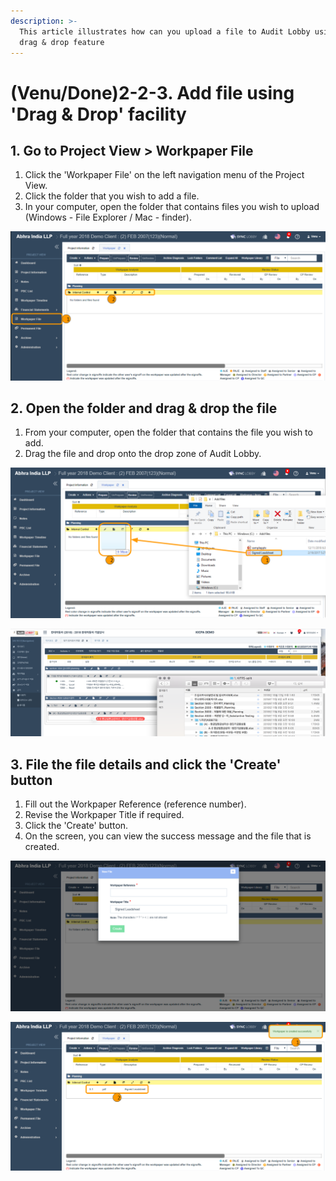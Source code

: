 ```yaml
---
description: >-
  This article illustrates how can you upload a file to Audit Lobby using the
  drag & drop feature
---
```


# \(Venu/Done\)2-2-3. Add file using 'Drag & Drop' facility

## 1. Go to Project View &gt; Workpaper File

1. Click the 'Workpaper File' on the left navigation menu of the Project View.
2. Click the folder that you wish to add a file.
3. In your computer, open the folder that contains files you wish to upload \(Windows - File Explorer / Mac - finder\).

![Click the &apos;Workpaper File&apos; menu and expand the folder that you wish to add file](../../../../.gitbook/assets/drag-and-drop-1.png)

## 2. Open the folder and drag & drop the file

1. From your computer, open the folder that contains the file you wish to add.
2. Drag the file and drop onto the drop zone of Audit Lobby.

![Drag &amp; Drop the file from your windows computer](../../../../.gitbook/assets/drag-and-drop-2.png)

![Drag and drop file from Mac-Finder to Audit Lobby Workpaper File](../../../../.gitbook/assets/2018-11-12-10.56.39.png)

## 3. File the file details and click the 'Create' button

1. Fill out the Workpaper Reference \(reference number\).
2. Revise the Workpaper Title if required.
3. Click the 'Create' button.
4. On the screen, you can view the success message and the file that is created.

![Fill the file details and click the &apos;Create&apos; button](../../../../.gitbook/assets/drag-and-drop-3.png)

![You can view the success message and the file that is created](../../../../.gitbook/assets/drag-and-drop-4.png)

